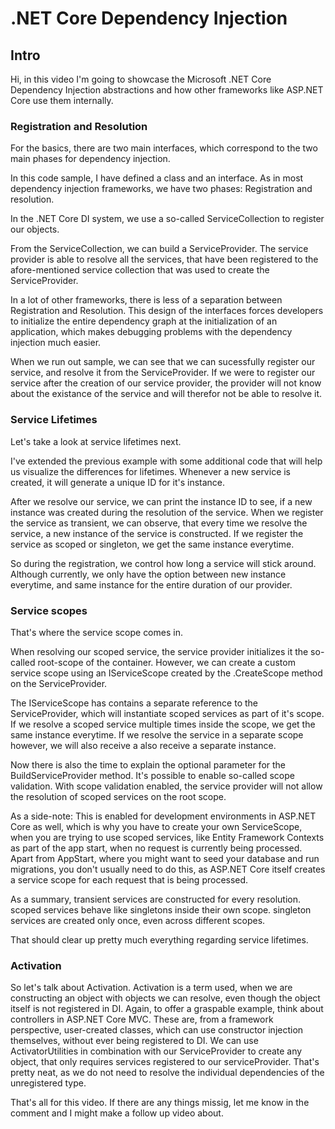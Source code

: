 .NET Core Dependency Injection
==============================

## Intro

Hi, in this video I'm going to showcase the Microsoft .NET Core Dependency Injection abstractions and how other frameworks like ASP.NET Core use them internally.


### Registration and Resolution

For the basics, there are two main interfaces, which correspond to the two main phases for dependency injection.

In this code sample, I have defined a class and an interface. As in most dependency injection frameworks, we have two phases:
Registration and resolution.

In the .NET Core DI system, we use a so-called ServiceCollection to register our objects.

From the ServiceCollection, we can build a ServiceProvider. The service provider is able to resolve all the services, that have been registered to the afore-mentioned service collection that was used to create the ServiceProvider.

In a lot of other frameworks, there is less of a separation between Registration and Resolution.
This design of the interfaces forces developers to initialize the entire dependency graph at the initialization of an application, which makes debugging problems with the dependency injection much easier.

When we run out sample, we can see that we can sucessfully register our service, and resolve it from the ServiceProvider.
If we were to register our service after the creation of our service provider, the provider will not know about the existance of the service and will therefor not be able to resolve it.

### Service Lifetimes

Let's take a look at service lifetimes next.

I've extended the previous example with some additional code that will help us visualize the differences for lifetimes.
Whenever a new service is created, it will generate a unique ID for it's instance.

After we resolve our service, we can print the instance ID to see, if a new instance was created during the resolution of the service.
When we register the service as transient, we can observe, that every time we resolve the service, a new instance of the service is constructed.
If we register the service as scoped or singleton, we get the same instance everytime.

So during the registration, we control how long a service will stick around. Although currently, we only have the option between new instance everytime, and same instance for the entire duration of our provider.

### Service scopes

That's where the service scope comes in.

When resolving our scoped service, the service provider initializes it the so-called root-scope of the container.
However, we can create a custom service scope using an IServiceScope created by the .CreateScope method on the ServiceProvider.

The IServiceScope has contains a separate reference to the ServiceProvider, which will instantiate scoped services as part of it's scope.
If we resolve a scoped service multiple times inside the scope, we get the same instance everytime. If we resolve the service in a separate scope however, we will also receive a also receive a separate instance.

Now there is also the time to explain the optional parameter for the BuildServiceProvider method.
It's possible to enable so-called scope validation. With scope validation enabled, the service provider will not allow the resolution of scoped services on the root scope.

As a side-note: This is enabled for development environments in ASP.NET Core as well, which is why you have to create your own ServiceScope, when you are trying to use scoped services, like Entity Framework Contexts as part of the app start, when no request is currently being processed. Apart from AppStart, where you might want to seed your database and run migrations, you don't usually need to do this, as ASP.NET Core itself creates a service scope for each request that is being processed.

As a summary, transient services are constructed for every resolution.
scoped services behave like singletons inside their own scope.
singleton services are created only once, even across different scopes.

That should clear up pretty much everything regarding service lifetimes.

### Activation

So let's talk about Activation. Activation is a term used, when we are constructing an object with objects we can resolve, even though the object itself is not registered in DI.
Again, to offer a graspable example, think about controllers in ASP.NET Core MVC.
These are, from a framework perspective, user-created classes, which can use constructor injection themselves, without ever being registered to DI.
We can use ActivatorUtilities in combination with our ServiceProvider to create any object, that only requires services registered to our serviceProvider.
That's pretty neat, as we do not need to resolve the individual dependencies of the unregistered type.

That's all for this video.
If there are any things missig, let me know in the comment and I might make a follow up video about.
